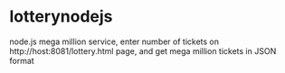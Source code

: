 # lotterynodejs
node.js mega million service, enter number of tickets on http://host:8081/lottery.html page, and get mega million tickets in JSON format
